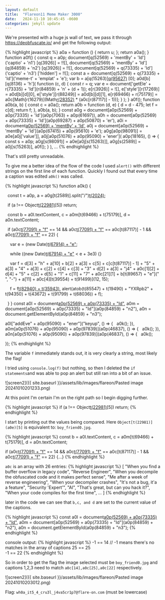 ```yaml
---
layout: default
title:  "Flareon11 Meme Maker 3000"
date:   2024-11-10 10:45:45 -0600
categories: jekyll update
---
```



We're presented with a huge js wall of text, we pass it through https://deobfuscate.io/ and get the following output:

{% highlight javascript %}
  a0a = function () {
    return u;
  };
  return a0a();
}
function a0f() {
  const q = a0p;
  document[q(52569) + 'mentBy' + 'Id']('captio' + 'n1') [q(3926)] = !![],
  document[q(52569) + 'mentBy' + 'Id'](q(84859) + 'n2') [q(3926)] = !![],
  document[q(52569) + q(73335) + 'Id']('captio' + 'n3') ['hidden'] = !![];
  const a = document[q(52569) + q(73335) + 'Id']('meme-t' + 'emplat' + 'e');
  var b = a[q(15263)][q(95627)]('.') [0];
  a0d[b][q(8136) + 'h'](
    function (c, d) {
      const r = q;
      var e = document['getEle' + r(73335) + 'Id'](r(84859) + 'n' + (d + 1));
      e[r(3926)] = ![],
      e['style'][r(17269)] = a0d[b][d][0],
      e['style'][r(88249)] = a0d[b][d][1],
      e[r(69466) + r(75179)] = a0c[Math[r(16279)](Math[r(28352)]() * (a0c[r(87117)] - 1))];
    }
  );
}
a0f();
function a0b(a, b) {
  const c = a0a();
  return a0b = function (d, e) {
    d = d - 475;
    let f = c[d];
    return f;
  },
  a0b(a, b);
}
const a0g = document[a0p(52569) + a0p(73335) + 'Id'](a0p(7063) + a0p(61697)),
a0h = document[a0p(52569) + a0p(73335) + 'Id'](a0p(69287) + a0p(50870) + 'er'),
a0i = document[a0p(52569) + 'mentBy' + 'Id'](a0p(64291)),
a0j = document[a0p(52569) + 'mentBy' + 'Id'](a0p(67415) + a0p(95610) + 'e');
a0g[a0p(98091)] = a0e[a0j['value']],
a0j[a0p(51076) + a0p(95090) + 'ener'](
  a0p(18165),
  () => {
    const s = a0p;
    a0g[s(98091)] = a0e[a0j[s(15263)]],
    a0g[s(2589)] = a0j[s(15263)],
    a0f();
  }
),
...
{% endhighlight %}


That's still pretty unreadable.

To give me a better idea of the flow of the code I used `alert()` with different strings on the first line of each function. Quickly I found out that every time a caption was edited `a0k()` was called.

{% highlight javascript %}
function a0k() {

  const t = a0p, a = a0g[t(2589)].split("/")[t(2024)]();

  if (a !== Object[t(22981)](a0e)[5]) return;

  const b = a0l.textContent, c = a0m[t(69466) + t(75179)], d = a0n.textContent;

  if (a0c[t(77091) + "f"](b) == 14 && a0c[t(77091) + "f"](c) == a0c[t(87117)] - 1 && a0c[t(77091) + "f"](d) == 22) {

    var e = (new Date)[t(67914) + "e"]();

    while ((new Date)[t(67914) + "e"]() < e + 3e3) {}

    var f = d[3] + "h" + a[10] + b[2] + a[3] + c[5] + c[c[t(87117)] - 1] + "5" + a[3] + "4" + a[3] + c[2] + c[4] + c[3] + "3" + d[2] + a[3] + "j4" + a0c[1][2] + d[4] + "5" + c[2] + d[5] + "1" + c[11] + "7" + a0c[21][1] + b[t(89657) + "e"](" ", "-") + a[11] + a0c[4][t(39554) + t(91499)](12, 15);

    f = f[t(82940) + t(35943)](), alert(atob(t(85547) + t(19490) + "YXRpb2" + t(94350) + t(43672) + t(91799) + t(68036)) + f);

  }
}
const a0l = document[a0p(52569) + a0p(73335) + "Id"]("caption1"), a0m = document[a0p(52569) + a0p(73335) + "Id"](a0p(84859) + "n2"), a0n = document.getElementById(a0p(84859) + "n3");

a0l["addEve" + a0p(95090) + "ener"]("keyup", () => {
  a0k();
}), a0m[a0p(51076) + a0p(95090) + a0p(97839)](a0p(46837), () => {
  a0k();
}), a0n[a0p(51076) + a0p(95090) + a0p(97839)](a0p(46837), () => {
  a0k();

});
{% endhighlight %}


The variable `f` immediately stands out, it is very clearly a string, most likely the flag!

I tried using `console.log(f)` but nothing, so then I deleted the `if statements`and was able to pop an alert but still ran into a bit of an issue.

![screen2]({{ site.baseurl }}/assets/lib/images/flareon/Pasted image 20241010201233.png)

At this point I'm certain I'm on the right path so I begin digging further.

{% highlight javascript %}
if (a !== Object[t(22981)](a0e)[5]) return;
{% endhighlight %}


I start by printing out the values being compared. Here `Object[t(22981)](a0e)[5]` is equivalent to: `boy_friend0.jpg`. 

{% highlight javascript %}
const b = a0l.textContent, c = a0m[t(69466) + t(75179)], d = a0n.textContent;

if (a0c[t(77091) + "f"](b) == 14 && a0c[t(77091) + "f"](c) == a0c[t(87117)] - 1 && a0c[t(77091) + "f"](d) == 22) {...}
{% endhighlight %}


`a0c` is an array with 26 entries: 
{% highlight javascript %}
[ "When you find a buffer overflow in legacy code", "Reverse Engineer", "When you decompile the obfuscated code and it makes perfect sense", "Me after a week of reverse engineering", "When your decompiler crashes", "It's not a bug, it'a a feature", "Security 'Expert'", "AI", "That's great, but can you hack it?", "When your code compiles for the first time", … ]
{% endhighlight %}


later in the code we can see that `b,c, and d` are set to the current value of the captions.

{% highlight javascript %}
const a0l = document[a0p(52569) + a0p(73335) + "Id"]("caption1"), a0m = document[a0p(52569) + a0p(73335) + "Id"](a0p(84859) + "n2"), a0n = document.getElementById(a0p(84859) + "n3");
{% endhighlight %}


console output:
{% highlight javascript %}
-1 == 14  // -1 means there's no matches in the array of captions
25 == 25  
-1 == 22
{% endhighlight %}


So in order to get the flag the image selected must be `boy_friend0.jpg` and  captions 1,2,3 need to match `a0c[14],a0c[25],a0c[22]` respectively.

![screen2]({{ site.baseurl }}/assets/lib/images/flareon/Pasted image 20241010203012.png)


Flag: `wh0a_it5_4_cru3l_j4va5cr1p7@flare-on.com` (must be lowercase)